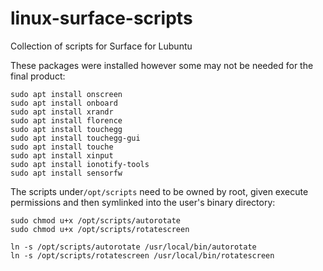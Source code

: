 # linux-surface-scripts
Collection of scripts for Surface for Lubuntu

These packages were installed however some may not be needed for the final product:
```
sudo apt install onscreen
sudo apt install onboard
sudo apt install xrandr
sudo apt install florence
sudo apt install touchegg
sudo apt install touchegg-gui
sudo apt install touche
sudo apt install xinput
sudo apt install ionotify-tools
sudo apt install sensorfw
```

The scripts under`/opt/scripts` need to be owned by root, given execute permissions and then symlinked into the user's binary directory:
```
sudo chmod u+x /opt/scripts/autorotate
sudo chmod u+x /opt/scripts/rotatescreen

ln -s /opt/scripts/autorotate /usr/local/bin/autorotate
ln -s /opt/scripts/rotatescreen /usr/local/bin/rotatescreen
```
